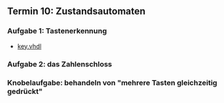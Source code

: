 ## Termin 10: Zustandsautomaten

### Aufgabe 1: Tastenerkennung

- [key.vhdl](aufgabe_1/key.vhdl)



### Aufgabe 2: das Zahlenschloss



### Knobelaufgabe: behandeln von "mehrere Tasten gleichzeitig gedrückt"

